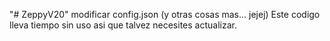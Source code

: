 "# ZeppyV20" 
modificar config.json (y otras cosas mas... jejej)
Este codigo lleva tiempo sin uso asi que talvez necesites actualizar.
